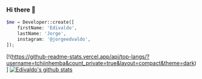 ### Hi there 👋

<!--
**jorgeedvaldo/jorgeedvaldo** is a ✨ _special_ ✨ repository because its `README.md` (this file) appears on your GitHub profile.

Here are some ideas to get you started:

- 🔭 I’m currently working on ...
- 🌱 I’m currently learning ...
- 👯 I’m looking to collaborate on ...
- 🤔 I’m looking for help with ...
- 💬 Ask me about ...
- 📫 How to reach me: ...
- 😄 Pronouns: ...
- ⚡ Fun fact: ...
-->


```php
$me = Developer::create([
    firstName: 'Edivaldo',
    lastName: 'Jorge',
    instagram: '@jorgeedvaldo',
]);
```
[!(https://github-readme-stats.vercel.app/api/top-langs/?username=tchiinhemba&count_private=true&layout=compact&theme=dark)]
[![Edivaldo's github stats](https://github-readme-stats.vercel.app/api?username=jorgeedvaldo&show_icons=true&count_private=true)](https://github.com/jorgeedvaldo/github-readme-stats)
